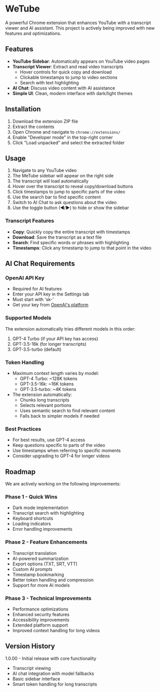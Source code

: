 # WeTube

A powerful Chrome extension that enhances YouTube with a transcript viewer and AI assistant. This project is actively being improved with new features and optimizations.

## Features

- **YouTube Sidebar**: Automatically appears on YouTube video pages
- **Transcript Viewer**: Extract and read video transcripts
  - Hover controls for quick copy and download
  - Clickable timestamps to jump to video sections
  - Search with text highlighting
- **AI Chat**: Discuss video content with AI assistance
- **Simple UI**: Clean, modern interface with dark/light themes

## Installation

1. Download the extension ZIP file
2. Extract the contents
3. Open Chrome and navigate to `chrome://extensions/`
4. Enable "Developer mode" in the top-right corner
5. Click "Load unpacked" and select the extracted folder

## Usage

1. Navigate to any YouTube video
2. The MeTube sidebar will appear on the right side
3. The transcript will load automatically
4. Hover over the transcript to reveal copy/download buttons
5. Click timestamps to jump to specific parts of the video
6. Use the search bar to find specific content
7. Switch to AI Chat to ask questions about the video
8. Use the toggle button (◀/▶) to hide or show the sidebar

### Transcript Features
- **Copy**: Quickly copy the entire transcript with timestamps
- **Download**: Save the transcript as a text file
- **Search**: Find specific words or phrases with highlighting
- **Timestamps**: Click any timestamp to jump to that point in the video

## AI Chat Requirements

### OpenAI API Key
- Required for AI features
- Enter your API key in the Settings tab
- Must start with 'sk-'
- Get your key from [OpenAI's platform](https://platform.openai.com/api-keys)

### Supported Models
The extension automatically tries different models in this order:
1. GPT-4 Turbo (if your API key has access)
2. GPT-3.5-16k (for longer transcripts)
3. GPT-3.5-turbo (default)

### Token Handling
- Maximum context length varies by model:
  - GPT-4 Turbo: ~128K tokens
  - GPT-3.5-16k: ~16K tokens
  - GPT-3.5-turbo: ~4K tokens
- The extension automatically:
  - Chunks long transcripts
  - Selects relevant portions
  - Uses semantic search to find relevant content
  - Falls back to simpler models if needed

### Best Practices
- For best results, use GPT-4 access
- Keep questions specific to parts of the video
- Use timestamps when referring to specific moments
- Consider upgrading to GPT-4 for longer videos

## Roadmap

We are actively working on the following improvements:

### Phase 1 - Quick Wins
- Dark mode implementation
- Transcript search with highlighting
- Keyboard shortcuts
- Loading indicators
- Error handling improvements

### Phase 2 - Feature Enhancements
- Transcript translation
- AI-powered summarization
- Export options (TXT, SRT, VTT)
- Custom AI prompts
- Timestamp bookmarking
- Better token handling and compression
- Support for more AI models

### Phase 3 - Technical Improvements
- Performance optimizations
- Enhanced security features
- Accessibility improvements
- Extended platform support
- Improved context handling for long videos

## Version History

1.0.00 - Initial release with core functionality
- Transcript viewing
- AI chat integration with model fallbacks
- Basic sidebar interface
- Smart token handling for long transcripts
